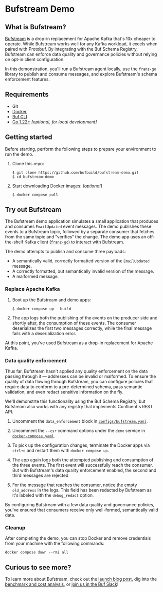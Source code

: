 # Bufstream Demo

## What is Bufstream?

[Bufstream](https://buf.build/product/bufstream) is a drop-in replacement for
Apache Kafka that's 10x cheaper to operate.
While Bufstream works well for any Kafka workload, it excels when paired with
Protobuf.
By integrating with the Buf Schema Registry, Bufstream can enforce data quality
and governance policies without relying on opt-in client configuration.

In this demonstration, you'll run a Bufstream agent locally, use the `franz-go`
library to publish and consume messages, and explore Bufstream's schema
enforcement features.

## Requirements

- Git
- [Docker](https://docs.docker.com/engine/install/)
- [Buf CLI](https://buf.build/docs/installation)
- [Go 1.22+](https://go.dev/doc/install) _[optional, for local development]_

## Getting started

Before starting, perform the following steps to prepare your environment to run
the demo.

1. Clone this repo:

   ```shellsession
   $ git clone https://github.com/bufbuild/bufstream-demo.git
   $ cd bufstream-demo
   ```

1. Start downloading Docker images: _[optional]_

   ```shellsession
   $ docker compose pull
   ```

## Try out Bufstream

The Bufstream demo application simulates a small application that produces and 
consumes `EmailUpdated` event messages. The demo publishes these events to a 
Bufstream topic, followed by a separate consumer that fetches from the same 
topic and "verifies" the change. The demo app uses an off-the-shelf Kafka client
([`franz-go`](https://github.com/twmb/franz-go)) to interact with Bufstream.

The demo attempts to publish and consume three payloads:

- A semantically valid, correctly formatted version of the `EmailUpdated` message.
- A correctly formatted, but semantically invalid version of the message.
- A malformed message.

### Replace Apache Kafka

1. Boot up the Bufstream and demo apps:

   ```shellsession
   $ docker compose up --build
   ```

1. The app logs both the publishing of the events on the producer side and
   shortly after, the consumption of these events. The consumer deserializes
   the first two messages correctly, while the final message fails with a
   deserialization error.

At this point, you've used Bufstream as a drop-in replacement for Apache Kafka.

### Data quality enforcement

Thus far, Bufstream hasn't applied any quality enforcement on the data passing
through it &mdash; addresses can be invalid or malformed. To ensure the quality
of data flowing through Bufstream, you can configure policies that require data
to conform to a pre-determined schema, pass semantic validation, and even
redact sensitive information on the fly.

We'll demonstrte this functionality using the Buf Schema Registry, but
Bufstream also works with any registry that implements Confluent's REST API.

1. Uncomment the `data_enforcement` block in [`configs/bufstream.yaml`](configs/bufstream.yaml).

1. Uncomment the `--csr` command options under the `demo` service in [`docker-compose.yaml`](docker-compose.yaml).

1. To pick up the configuration changes, terminate the Docker apps via `ctrl+c` and restart them with `docker compose up`.

1. The app again logs both the attempted publishing and consumption of the 
   three events. The first event will successfully reach the consumer. But
   with Bufstream's data quality enforcement enabled, the second and third
   messages are rejected.

1. For the message that reaches the consumer, notice the empty `old_address` in 
   the logs. This field has been redacted by Bufstream as it's labeled with the 
   `debug_redact` option.

By configuring Bufstream with a few data quality and governance policies,
you've ensured that consumers receive only well-formed, semantically valid
data.

### Cleanup

After completing the demo, you can stop Docker and remove credentials from your
machine with the following commands:

```
docker compose down --rmi all
```

## Curious to see more?

To learn more about Bufstream, check out the [launch blog
post](https://buf.build/blog/bufstream-kafka-lower-cost), dig into the
[benchmark and cost analysis](https://buf.build/docs/bufstream/cost), or [join
us in the Buf Slack](https://buf.build/links/slack)!
